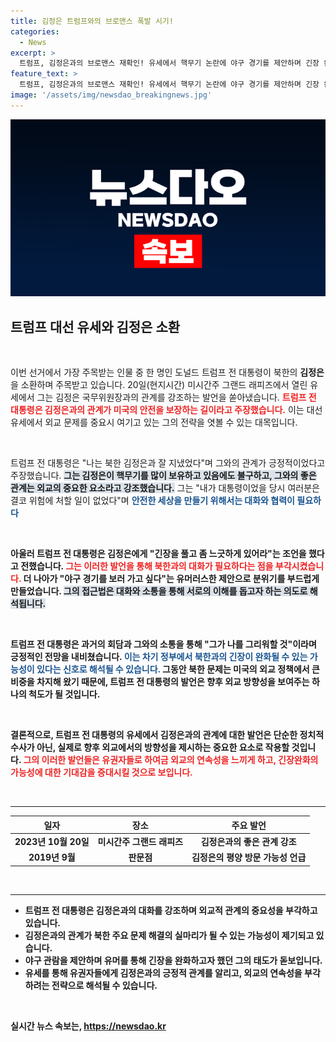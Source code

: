 ```yaml
---
title: 김정은 트럼프와의 브로맨스 폭발 시기!
categories:
  - News
excerpt: >
  트럼프, 김정은과의 브로맨스 재확인! 유세에서 핵무기 논란에 야구 경기를 제안하며 긴장 완화 메시지 전파. 공화당 재집권 시 정상외교 가능성 시사!
feature_text: >
  트럼프, 김정은과의 브로맨스 재확인! 유세에서 핵무기 논란에 야구 경기를 제안하며 긴장 완화 메시지 전파. 공화당 재집권 시 정상외교 가능성 시사!
image: '/assets/img/newsdao_breakingnews.jpg'
---
```


<p><img src="/assets/img/newsdao_breakingnews.jpg" alt="ranknews 속보" /></p>

<h2 data-ke-size="size26">트럼프 대선 유세와 김정은 소환</h2>

<p data-ke-size="size16">&nbsp;</p>

<p>이번 선거에서 가장 주목받는 인물 중 한 명인 도널드 트럼프 전 대통령이 북한의 <b>김정은</b>을 소환하며 주목받고 있습니다. 20일(현지시간) 미시간주 그랜드 래피즈에서 열린 유세에서 그는 김정은 국무위원장과의 관계를 강조하는 발언을 쏟아냈습니다. <b><span style="color: #ee2323;">트럼프 전 대통령은 김정은과의 관계가 미국의 안전을 보장하는 길이라고 주장했습니다.</span></b> 이는 대선 유세에서 외교 문제를 중요시 여기고 있는 그의 전략을 엿볼 수 있는 대목입니다.</p>

<p data-ke-size="size16">&nbsp;</p>

<p>트럼프 전 대통령은 "나는 북한 김정은과 잘 지냈었다"며 그와의 관계가 긍정적이었다고 주장했습니다. <b><span style="background-color: #21538527;">그는 김정은이 핵무기를 많이 보유하고 있음에도 불구하고, 그와의 좋은 관계는 외교의 중요한 요소라고 강조했습니다.</span></b> 그는 "내가 대통령이었을 당시 여러분은 결코 위험에 처할 일이 없었다"며 <b><span style="color: #1a5490;">안전한 세상을 만들기 위해서는 대화와 협력이 필요하다</span></b는 메시지를 전달했습니다.</p>

<p data-ke-size="size16">&nbsp;</p>

<p>아울러 트럼프 전 대통령은 김정은에게 "긴장을 풀고 좀 느긋하게 있어라"는 조언을 했다고 전했습니다. <b><span style="color: #ee2323;">그는 이러한 발언을 통해 북한과의 대화가 필요하다는 점을 부각시켰습니다.</span></b> 더 나아가 "야구 경기를 보러 가고 싶다"는 유머러스한 제안으로 분위기를 부드럽게 만들었습니다. <b><span style="background-color: #21538527;">그의 접근법은 대화와 소통을 통해 서로의 이해를 돕고자 하는 의도로 해석됩니다.</span></b></p>

<p data-ke-size="size16">&nbsp;</p>

<p>트럼프 전 대통령은 과거의 회담과 그와의 소통을 통해 "그가 나를 그리워할 것"이라며 긍정적인 전망을 내비쳤습니다. <b><span style="color: #1a5490;">이는 차기 정부에서 북한과의 긴장이 완화될 수 있는 가능성이 있다는 신호로 해석될 수 있습니다.</span></b> 그동안 북한 문제는 미국의 외교 정책에서 큰 비중을 차지해 왔기 때문에, 트럼프 전 대통령의 발언은 향후 외교 방향성을 보여주는 하나의 척도가 될 것입니다.</p>

<p data-ke-size="size16">&nbsp;</p>

<p>결론적으로, 트럼프 전 대통령의 유세에서 김정은과의 관계에 대한 발언은 단순한 정치적 수사가 아닌, 실제로 향후 외교에서의 방향성을 제시하는 중요한 요소로 작용할 것입니다. <b><span style="color: #ee2323;">그의 이러한 발언들은 유권자들로 하여금 외교의 연속성을 느끼게 하고, 긴장완화의 가능성에 대한 기대감을 증대시킬 것으로 보입니다.</span></b> </p>

<p data-ke-size="size16">&nbsp;</p>

<hr>

<table style="width: 100%;">
    <thead>
        <tr>
            <th style="text-align: center;">일자</th>
            <th style="text-align: center;">장소</th>
            <th style="text-align: center;">주요 발언</th>
        </tr>
    </thead>
    <tbody>
        <tr>
            <td style="text-align: center;">2023년 10월 20일</td>
            <td style="text-align: center;">미시간주 그랜드 래피즈</td>
            <td style="text-align: center;"><b>김정은과의 좋은 관계 강조</b></td>
        </tr>
        <tr>
            <td style="text-align: center;">2019년 9월</td>
            <td style="text-align: center;">판문점</td>
            <td style="text-align: center;"><b>김정은의 평양 방문 가능성 언급</b></td>
        </tr>
    </tbody>
</table>

<p data-ke-size="size16">&nbsp;</p>

<hr>

<ul>
    <li>트럼프 전 대통령은 김정은과의 대화를 강조하며 외교적 관계의 중요성을 부각하고 있습니다.</li>
    <li>김정은과의 관계가 북한 주요 문제 해결의 실마리가 될 수 있는 가능성이 제기되고 있습니다.</li>
    <li>야구 관람을 제안하며 유머를 통해 긴장을 완화하고자 했던 그의 태도가 돋보입니다.</li>
    <li>유세를 통해 유권자들에게 김정은과의 긍정적 관계를 알리고, 외교의 연속성을 부각하려는 전략으로 해석될 수 있습니다.</li>
</ul>

<p data-ke-size="size16">&nbsp;</p>
실시간 뉴스 속보는, <a href="https://newsdao.kr" rel="dofollow">https://newsdao.kr</a>


